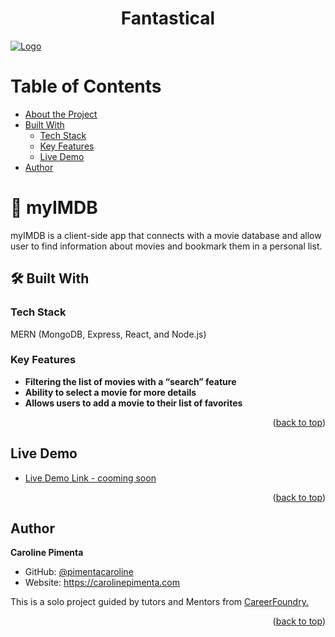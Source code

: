 <a name="readme-top"></a>

<div align="center">
  <h1><b>Fantastical</b></h1>
</div>

[![Logo](https://i.postimg.cc/s2vwLJFS/fantastical-logo-1.png)](https://i.postimg.cc/s2vwLJFS/fantastical-logo-1.png)


<!-- TABLE OF CONTENTS -->

# Table of Contents

- [About the Project](#about-project)
- [Built With](#built-with)
	- [Tech Stack](#tech-stack)
	- [Key Features](#key-features)
	- [Live Demo](#live-demo)
- [Author](#authors)

<!-- PROJECT DESCRIPTION -->

# 📖 myIMDB <a name="about-project"></a>

myIMDB is a client-side app that connects with a movie database and allow user to find information about movies and bookmark them in a personal list.


## 🛠 Built With <a name="built-with"></a>

### Tech Stack <a name="tech-stack"></a>

MERN (MongoDB, Express, React, and Node.js)

<!-- Features -->

### Key Features <a name="key-features"></a>

- **Filtering the list of movies with a “search” feature**
- **Ability to select a movie for more details**
- **Allows users to add a movie to their list of favorites**

<p align="right">(<a href="#readme-top">back to top</a>)</p>

<!-- LIVE DEMO -->

## Live Demo <a name="live-demo"></a>

- [Live Demo Link - cooming soon](https://google.com)

<p align="right">(<a href="#readme-top">back to top</a>)</p>


<!-- AUTHORS -->

## Author <a name="authors"></a>

**Caroline Pimenta**

- GitHub: [@pimentacaroline](https://github.com/pimentacaroline)
- Website: https://carolinepimenta.com

This is a solo project guided by tutors and Mentors from <a href="https://careerfoundry.com/en/courses/become-a-web-developer/">CareerFoundry.</a>

<p align="right">(<a href="#readme-top">back to top</a>)</p>



